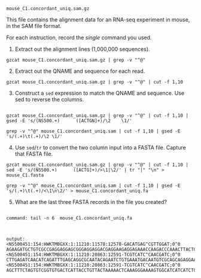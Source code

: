 ```
mouse_C1.concordant_uniq.sam.gz
```
This file contains the alignment data for an RNA-seq experiment in mouse, in the SAM file format.

For each instruction, record the *single* command you used.

1.	Extract out the alignment lines (1,000,000 sequences).
```
gzcat mouse_C1.concordant_uniq.sam.gz | grep -v "^@"
```
2.	Extract out the QNAME and sequence for each read.
```
gzcat mouse_C1.concordant_uniq.sam.gz | grep -v "^@" | cut -f 1,10
```
3.	Construct a ```sed``` expression to match the QNAME and sequence. Use sed to reverse the columns.
```

gzcat mouse_C1.concordant_uniq.sam.gz | grep -v "^@" | cut -f 1,10 | gsed -E 's/(NS500.+)      ([ACTGN]+)/\2    \1/'

grep -v "^@" mouse_C1.concordant_uniq.sam | cut -f 1,10 | gsed -E 's/(.+)\t(.+)/\2 \1/'

```

4.	Use ```sed```/```tr``` to convert the two column input into a FASTA file. Capture that FASTA file.
```
gzcat mouse_C1.concordant_uniq.sam.gz | grep -v "^@" | cut -f 1,10 | sed -E 's/(NS500.+)      ([ACTG]+)/>\1|\2/' | tr "|" "\n" > mouse_C1.fasta

grep -v "^@" mouse_C1.concordant_uniq.sam | cut -f 1,10 | gsed -E 's/(.+)\t(.+)/<\1\n\2/' > mouse_C1.concordant_uniq.fa
```

5.	What are the last three FASTA records in the file you created?
```

command: tail -n 6  mouse_C1.concordant_uniq.fa 



output:
<NS500451:154:HWKTMBGXX:1:11210:11578:12578-GACATGAG^CGTTGGAT;0^0
AGAAGATGCTGTCGCCGAGGAGGAGCGGGAGGAGGACGAGGAAGAGGAGAAACCAAGACCCAAACTTACTG
<NS500451:154:HWKTMBGXX:1:11210:20863:12591-TCGTCATC^CAACGATC;0^0
CTTGAGATCAACATCAGATTTGAGCAGGCGCAATACAGAATCTGTGAAATGACAATGTCGCAGCAGAGGAA
<NS500451:154:HWKTMBGXX:1:11210:20863:12591-TCGTCATC^CAACGATC;0^0
AGCTTTCTAGTGTCGGTGTGACTCATTACCTGTTACTAAAAACTCAAAGGGAAAAGTGGCATCATCATCTC
